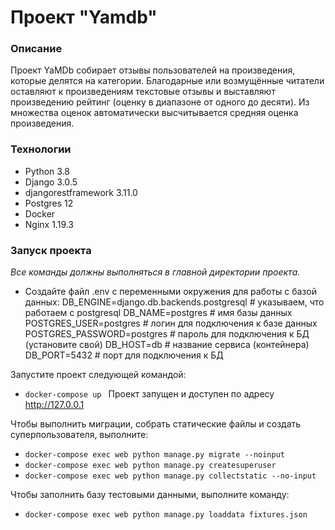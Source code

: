 # Проект "Yamdb"
### Описание
Проект YaMDb собирает отзывы пользователей на произведения, которые делятся на категории.
Благодарные или возмущённые читатели оставляют к произведениям текстовые отзывы и выставляют произведению рейтинг (оценку в диапазоне от одного до десяти). 
Из множества оценок автоматически высчитывается средняя оценка произведения.

### Технологии
- Python 3.8
- Django 3.0.5
- djangorestframework 3.11.0
- Postgres 12
- Docker 
- Nginx 1.19.3

### Запуск проекта
_Все команды должны выполняться в главной директории проекта._

- Создайте файл .env с переменными окружения для работы с базой данных:
  DB_ENGINE=django.db.backends.postgresql # указываем, что работаем с postgresql
  DB_NAME=postgres # имя базы данных
  POSTGRES_USER=postgres # логин для подключения к базе данных
  POSTGRES_PASSWORD=postgres # пароль для подключения к БД (установите свой)
  DB_HOST=db # название сервиса (контейнера)
  DB_PORT=5432 # порт для подключения к БД 

Запустите проект следующей командой:
- ```docker-compose up ```
Проект запущен и доступен по адресу http://127.0.0.1

Чтобы выполнить миграции, собрать статические файлы и создать суперпользователя, выполните:
- ```docker-compose exec web python manage.py migrate --noinput```
- ```docker-compose exec web python manage.py createsuperuser```
- ```docker-compose exec web python manage.py collectstatic --no-input```

Чтобы заполнить базу тестовыми данными, выполните команду:
- ```docker-compose exec web python manage.py loaddata fixtures.json```




